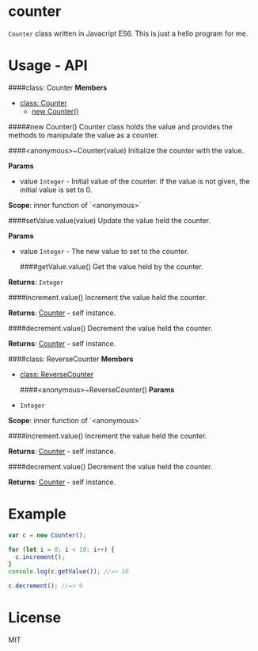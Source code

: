 # counter

`Counter` class written in Javacript ES6. This is just a hello program for me.

# Usage - API


  <a name="Counter"></a>
####class: Counter
**Members**

* [class: Counter](#Counter)
  * [new Counter()](#new_Counter)

<a name="new_Counter"></a>
#####new Counter()
Counter class holds the value and provides the methods to manipulate the value as a counter.


  <a name="<anonymous>..Counter"></a>
####&lt;anonymous&gt;~Counter(value)
Initialize the counter with the value.

**Params**

- value `Integer` - Initial value of the counter. If the value is not given, the initial value is set to 0.  

**Scope**: inner function of &#x60;&lt;anonymous&gt;&#x60;  

  <a name="setValue.value"></a>
####setValue.value(value)
Update the value held the counter.

**Params**

- value `Integer` - The new value to set to the counter.  


  <a name="getValue.value"></a>
####getValue.value()
Get the value held by the counter.

**Returns**: `Integer`  

  <a name="increment.value"></a>
####increment.value()
Increment the value held the counter.

**Returns**: [Counter](#Counter) - self instance.  

  <a name="decrement.value"></a>
####decrement.value()
Decrement the value held the counter.

**Returns**: [Counter](#Counter) - self instance.  

  <a name="ReverseCounter"></a>
####class: ReverseCounter
**Members**

* [class: ReverseCounter](#ReverseCounter)


  <a name="<anonymous>..ReverseCounter"></a>
####&lt;anonymous&gt;~ReverseCounter()
**Params**

-  `Integer`  

**Scope**: inner function of &#x60;&lt;anonymous&gt;&#x60;  

  <a name="increment.value"></a>
####increment.value()
Increment the value held the counter.

**Returns**: [Counter](#Counter) - self instance.  

  <a name="decrement.value"></a>
####decrement.value()
Decrement the value held the counter.

**Returns**: [Counter](#Counter) - self instance.  


# Example

```js
var c = new Counter();

for (let i = 0; i < 10; i++) {
  c.increment();
}
console.log(c.getValue()); //=> 10

c.decrement(); //=> 9
```

# License

MIT
